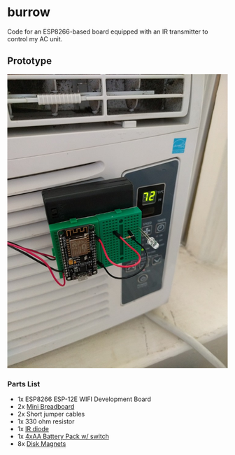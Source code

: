 # burrow
Code for an ESP8266-based board equipped with an IR transmitter to control my AC unit.

## Prototype
![Burrow Remote Prototype](./burrow-remote.jpg)

### Parts List
- 1x ESP8266 ESP-12E WIFI Development Board
- 2x [Mini Breadboard](https://www.sparkfun.com/products/12046)
- 2x Short jumper cables
- 1x 330 ohm resistor
- 1x [IR diode](https://www.sparkfun.com/products/9469)
- 1x [4xAA Battery Pack w/ switch](https://www.sparkfun.com/products/12083)
- 8x [Disk Magnets](https://www.sparkfun.com/products/8890)
